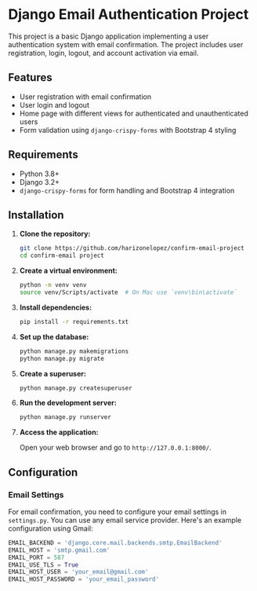 # Django Email Authentication Project

This project is a basic Django application implementing a user authentication system with email confirmation. The project includes user registration, login, logout, and account activation via email.

## Features

- User registration with email confirmation
- User login and logout
- Home page with different views for authenticated and unauthenticated users
- Form validation using `django-crispy-forms` with Bootstrap 4 styling

## Requirements

- Python 3.8+
- Django 3.2+
- `django-crispy-forms` for form handling and Bootstrap 4 integration

## Installation

1. **Clone the repository:**

    ```bash
    git clone https://github.com/harizonelopez/confirm-email-project
    cd confirm-email project
    ```

2. **Create a virtual environment:**

    ```bash
    python -m venv venv
    source venv/Scripts/activate  # On Mac use `venv\bin\activate`
    ```

3. **Install dependencies:**

    ```bash
    pip install -r requirements.txt
    ```

4. **Set up the database:**

    ```bash
    python manage.py makemigrations
    python manage.py migrate
    ```

5. **Create a superuser:**

    ```bash
    python manage.py createsuperuser
    ```

6. **Run the development server:**

    ```bash
    python manage.py runserver
    ```

7. **Access the application:**

    Open your web browser and go to `http://127.0.0.1:8000/`.

## Configuration

### Email Settings

For email confirmation, you need to configure your email settings in `settings.py`. You can use any email service provider. Here's an example configuration using Gmail:

```python
EMAIL_BACKEND = 'django.core.mail.backends.smtp.EmailBackend'
EMAIL_HOST = 'smtp.gmail.com'
EMAIL_PORT = 587
EMAIL_USE_TLS = True
EMAIL_HOST_USER = 'your_email@gmail.com'
EMAIL_HOST_PASSWORD = 'your_email_password'
